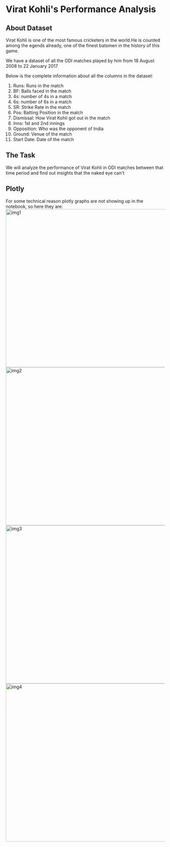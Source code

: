 <h1>Virat Kohli's Performance Analysis</h1>

<h2>About Dataset</h2>

Virat Kohli is one of the most famous cricketers in the world.He is counted among the egends already, one of the finest batsmen in the history of this game.

We have a dataset of all the ODI matches played by him from 18 August 2008 to 22 January 2017

Below is the complete information about all the columns in the dataset:

1. Runs: Runs in the match
2. BF: Balls faced in the match
3. 4s: number of 4s in a match
4. 6s: number of 6s in a match
5. SR: Strike Rate in the match
6. Pos: Batting Position in the match
7. Dismissal: How Virat Kohli got out in the match
8. Inns: 1st and 2nd innings
9. Opposition: Who was the opponent of India
10. Ground: Venue of the match
11. Start Date: Date of the match

<h2>The Task</h2>

We will analyze the performance of Virat Kohli in ODI matches between that time period and find out insights that the naked eye can't
<br>


<h2>Plotly</h2>
For some technical reason plotly graphs are not showing up in the notebook, so  here they are: 

<img src="https://github.com/VirajBhatPrabhu/Virat-Kohlis-performace-Analysis/blob/main/images/newplot%20(1).png" alt="img1" style="width:700px;height:500px;">
<img src="https://github.com/VirajBhatPrabhu/Virat-Kohlis-performace-Analysis/blob/main/images/newplot%20(2).png" alt="img2" style="width:700px;height:500px;">
<img src="https://github.com/VirajBhatPrabhu/Virat-Kohlis-performace-Analysis/blob/main/images/newplot%20(3).png" alt="img3" style="width:700px;height:500px;">
<img src="https://github.com/VirajBhatPrabhu/Virat-Kohlis-performace-Analysis/blob/main/images/newplot%20(4).png" alt="img4" style="width:700px;height:500px;">

